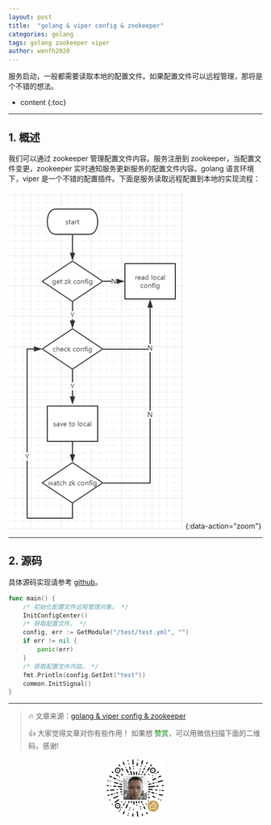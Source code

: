 ```yaml
---
layout: post
title:  "golang & viper config & zookeeper"
categories: golang
tags: golang zookeeper viper
author: wenfh2020
---
```


服务启动，一般都需要读取本地的配置文件。如果配置文件可以远程管理，那将是个不错的想法。



* content
{:toc}

---

## 1. 概述

我们可以通过 zookeeper 管理配置文件内容。服务注册到 zookeeper，当配置文件变更，zookeeper 实时通知服务更新服务的配置文件内容。golang 语言环境下，viper 是一个不错的配置插件。下面是服务读取远程配置到本地的实现流程：

![获取远程配置逻辑](/images/2020-09-08-22-49-33.png){:data-action="zoom"}

---

## 2. 源码

具体源码实现请参考 [github](https://github.com/wenfh2020/go-test/tree/master/project/test_zk_viper)。

```go
func main() {
    /* 初始化配置文件远程管理对象。 */
    InitConfigCenter()
    /* 获取配置文件。 */
    config, err := GetModule("/test/test.yml", "")
    if err != nil {
        panic(err)
    }
    /* 获取配置文件内容。 */
    fmt.Println(config.GetInt("test"))
    common.InitSignal()
}
```

---

> 🔥 文章来源：[golang & viper config & zookeeper](https://wenfh2020.com/2019/06/22/golang-zookeeper-viper/)
>
> 👍 大家觉得文章对你有些作用！ 如果想 <font color=green>赞赏</font>，可以用微信扫描下面的二维码，感谢!
<div align=center><img src="/images/2020-08-06-15-49-47.png" width="120"/></div>
